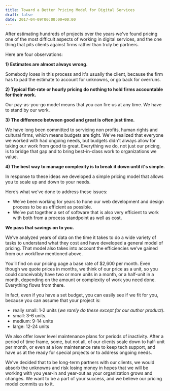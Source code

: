 ```yaml
---
title: Toward a Better Pricing Model for Digital Services
draft: false
date: 2017-04-09T00:00:00+00:00
---
```

After estimating hundreds of projects over the years we've found pricing one of the most difficult aspects of working in digital services, and the one thing that pits clients against firms rather than truly be partners.

Here are four observations:

**1) Estimates are almost always wrong.**

Somebody loses in this process and it's usually the client, because the firm has to pad the estimate to account for unknowns, or go back for overruns.

**2) Typical flat-rate or hourly pricing do nothing to hold firms accountable for their work.**

Our pay-as-you-go model means that you can fire us at any time. We have to stand by our work.

**3) The difference between good and great is often just time.**

We have long been committed to servicing non profits, human rights and cultural firms, which means budgets are tight. We've realized that everyone we worked with had ongoing needs, but budgets didn't always allow for taking our work from good to great. Everything we do, not just our pricing, is to bridge that gap and to bring best-in-class work to organizations we value.

**4) The best way to manage complexity is to break it down until it's simple.**

In response to these ideas we developed a simple pricing model that allows you to scale up and down to your needs.


Here’s what we’ve done to address these issues:


- We’ve been working for years to hone our web development and design process to be as efficient as possible.
- We’ve put together a set of software that is also very efficient to work with both from a process standpoint as well as cost.

**We pass that savings on to you.**

We’ve analyzed years of data on the time it takes to do a wide variety of tasks to understand what they cost and have developed a general model of pricing.  That model also takes into account the efficiencies we’ve gained from our workflow mentioned above.

You’ll find on our pricing page a base rate of $2,600 per month. Even though we quote prices in months, we think of our price as a unit, so you could conceivably have two or more units in a month, or a half-unit in a month, depending on the amount or complexity of work you need done. Everything flows from there.

In fact, even if you have a set budget, you can easily see if we fit for you, because you can assume that your project is:


- really small: 1-2 units (*we rarely do these except for our author product*).
- small: 3-6 units.
- medium: 9-14 units
- large: 12-24 units

We also offer lower level maintenance plans for periods of inactivity. After a period of time frame, some, but not all, of our clients scale down to half-unit per month, or even at a low maintenance rate to keep tech support, and have us at the ready for special projects or to address ongoing needs.

We've decided that to be long-term partners with our clients, we would absorb the unknowns and risk losing money in hopes that we will be working with you year-in and year-out as your organization grows and changes. We want to be a part of your success, and we believe our pricing model commits us to it.
